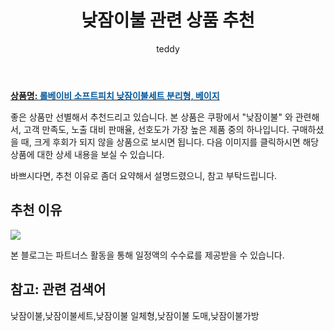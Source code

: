 ﻿---
layout: post
title:  "낮잠이불 관련 상품 추천"
author: teddy
categories: [ 가구/인테리어 ]
tags: [낮잠이불,낮잠이불세트,낮잠이불 일체형,낮잠이불 도매,낮잠이불가방]
image: https://static.coupangcdn.com/image/retail/images/2187043419373863-e75ee95a-4c68-45c4-bd96-9b45b4abe421.jpg 
description: "쿠팡에서 낮잠이불 관련 상품으로 가장 고객 선호도가 높은 제품 중 하나입니다."
---

<a href="https://link.coupang.com/re/AFFSDP?lptag=AF3256674&pageKey=1919340156&itemId=3258910209&vendorItemId=71245971063&traceid=V0-153-4d601f1e07b49470&requestid=20221226231235756128558"><b>상품명: <font color='#01579B'>롤베이비 소프트피치 낮잠이불세트 분리형, 베이지</font></b></a>

좋은 상품만 선별해서 추천드리고 있습니다.
본 상품은 쿠팡에서 "낮잠이불" 와 관련해서, 고객 만족도, 노출 대비 판매율, 선호도가 가장 높은 제품 중의 하나입니다.
구매하셨을 때, 크게 후회가 되지 않을 상품으로 보시면 됩니다. 
다음 이미지를 클릭하시면 해당 상품에 대한 상세 내용을 보실 수 있습니다.

바쁘시다면, 추천 이유로 좀더 요약해서 설명드렸으니, 참고 부탁드립니다.

## 추천 이유 

<a href="https://link.coupang.com/re/AFFSDP?lptag=AF3256674&pageKey=1919340156&itemId=3258910209&vendorItemId=71245971063&traceid=V0-153-4d601f1e07b49470&requestid=20221226231235756128558"><img src="https://thumbnail10.coupangcdn.com/thumbnails/remote/q89/image/retail/images/2020/08/05/11/4/d9b353c2-2d0b-4cf2-81ba-3b7c9000b288.jpg"></a> 

본 블로그는 파트너스 활동을 통해 일정액의 수수료를 제공받을 수 있습니다.

## 참고: 관련 검색어    
낮잠이불,낮잠이불세트,낮잠이불 일체형,낮잠이불 도매,낮잠이불가방